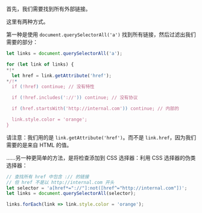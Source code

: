 
首先，我们需要找到所有外部链接。

这里有两种方式。

第一种是使用 `document.querySelectorAll('a')` 找到所有链接，然后过滤出我们需要的部分：

```js
let links = document.querySelectorAll('a');

for (let link of links) {
*!*
  let href = link.getAttribute('href');
*/!*
  if (!href) continue; // 没有特性

  if (!href.includes('://')) continue; // 没有协议

  if (href.startsWith('http://internal.com')) continue; // 内部的

  link.style.color = 'orange';
}
```

请注意：我们用的是 `link.getAttribute('href')`。而不是 `link.href`，因为我们需要的是来自 HTML 的值。

……另一种更简单的方法，是将检查添加到 CSS 选择器：利用 CSS 选择器的伪类选择器：

```js
// 查找所有 href 中包含 :// 的链接
// 但 href 不是以 http://internal.com 开头
let selector = 'a[href*="://"]:not([href^="http://internal.com"])';
let links = document.querySelectorAll(selector);

links.forEach(link => link.style.color = 'orange');
```
